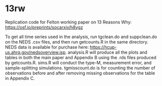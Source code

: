 # 13rw
Replication code for Felton working paper on 13 Reasons Why: https://osf.io/preprints/socarxiv/h8vgz

To get all time series used in the analysis, run tgclean.do and suppclean.do on the NEDS .csv files, and then run getcounts.R in the same directory. NEDS data is available for purchase here: https://hcup-us.ahrq.gov/nedsoverview.jsp. analysis.R will produce all the plots and tables in both the main paper and Appendix B using the .rds files produced by getcounts.R. sims.R will conduct the type-M, measurement error, and sample-splitting simulations. tgmisscount.do is for counting the number of observations before and after removing missing observations for the table in Appendix C.
